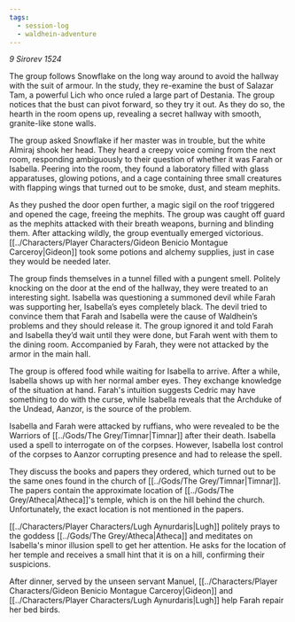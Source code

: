 ```yaml
---
tags:
  - session-log
  - waldhein-adventure
---
```

_9 Sirorev 1524_

The group follows Snowflake on the long way around to avoid the hallway with the suit of armour. In the study, they re-examine the bust of Salazar Tam, a powerful Lich who once ruled a large part of Destania. The group notices that the bust can pivot forward, so they try it out. As they do so, the hearth in the room opens up, revealing a secret hallway with smooth, granite-like stone walls.

The group asked Snowflake if her master was in trouble, but the white Almiraj shook her head. They heard a creepy voice coming from the next room, responding ambiguously to their question of whether it was Farah or Isabella. Peering into the room, they found a laboratory filled with glass apparatuses, glowing potions, and a cage containing three small creatures with flapping wings that turned out to be smoke, dust, and steam mephits.

As they pushed the door open further, a magic sigil on the roof triggered and opened the cage, freeing the mephits. The group was caught off guard as the mephits attacked with their breath weapons, burning and blinding them. After attacking wildly, the group eventually emerged victorious. [[../Characters/Player Characters/Gideon Benicio Montague Carceroy|Gideon]] took some potions and alchemy supplies, just in case they would be needed later.

The group finds themselves in a tunnel filled with a pungent smell. Politely knocking on the door at the end of the hallway, they were treated to an interesting sight. Isabella was questioning a summoned devil while Farah was supporting her, Isabella’s eyes completely black. The devil tried to convince them that Farah and Isabella were the cause of Waldhein’s problems and they should release it. The group ignored it and told Farah and Isabella they’d wait until they were done, but Farah went with them to the dining room. Accompanied by Farah, they were not attacked by the armor in the main hall.

The group is offered food while waiting for Isabella to arrive. After a while, Isabella shows up with her normal amber eyes. They exchange knowledge of the situation at hand. Farah's intuition suggests Cedric may have something to do with the curse, while Isabella reveals that the Archduke of the Undead, Aanzor, is the source of the problem.

Isabella and Farah were attacked by ruffians, who were revealed to be the Warriors of [[../Gods/The Grey/Timnar|Timnar]] after their death. Isabella used a spell to interrogate on of the corpses. However, Isabella lost control of the corpses to Aanzor corrupting presence and had to release the spell.

They discuss the books and papers they ordered, which turned out to be the same ones found in the church of [[../Gods/The Grey/Timnar|Timnar]]. The papers contain the approximate location of [[../Gods/The Grey/Atheca|Atheca]]'s temple, which is on the hill behind the church. Unfortunately, the exact location is not mentioned in the papers.

[[../Characters/Player Characters/Lugh Aynurdaris|Lugh]] politely prays to the goddess [[../Gods/The Grey/Atheca|Atheca]] and meditates on Isabella's minor illusion spell to get her attention. He asks for the location of her temple and receives a small hint that it is on a hill, confirming their suspicions.

After dinner, served by the unseen servant Manuel, [[../Characters/Player Characters/Gideon Benicio Montague Carceroy|Gideon]] and [[../Characters/Player Characters/Lugh Aynurdaris|Lugh]] help Farah repair her bed birds.